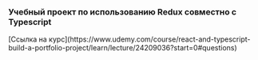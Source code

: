 <h3>Учебный проект по использованию Redux совместно с Typescript</h3>
[Сcылка на курс](https://www.udemy.com/course/react-and-typescript-build-a-portfolio-project/learn/lecture/24209036?start=0#questions)
